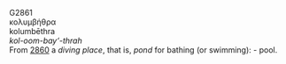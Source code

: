G2861  
κολυμβήθρα  
kolumbēthra  
*kol-oom-bay‘-thrah*  
From [2860](g2860) a *diving* *place*, that is, *pond* for bathing (or
swimming): - pool.  
